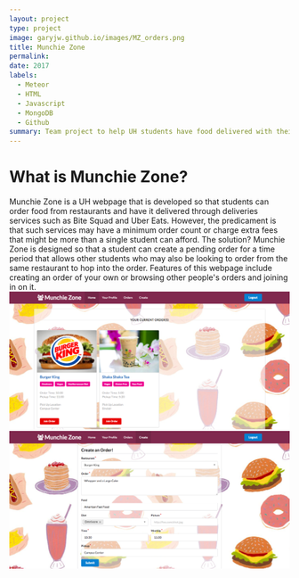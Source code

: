 ```yaml
---
layout: project
type: project
image: garyjw.github.io/images/MZ_orders.png
title: Munchie Zone
permalink:
date: 2017
labels:
  - Meteor
  - HTML
  - Javascript
  - MongoDB
  - Github
summary: Team project to help UH students have food delivered with their order cost under the delivery minimum.
---
```


# What is Munchie Zone?
Munchie Zone is a UH webpage that is developed so that students can order food from restaurants and have it delivered through deliveries services such as Bite Squad and Uber Eats. However, the predicament is that such services may have a minimum order count or charge extra fees that might be more than a single student can afford. The solution? Munchie Zone is designed so that a student can create a pending order for a time period that allows other students who may also be looking to order from the same restaurant to hop into the order. Features of this webpage include creating an order of your own or browsing other people's orders and joining in on it.
<img class="ui medium right floated rounded image" src="/images/MZ_orders.png">
<img class="ui medium right floated rounded image" src="/images/MZ_create.png">
